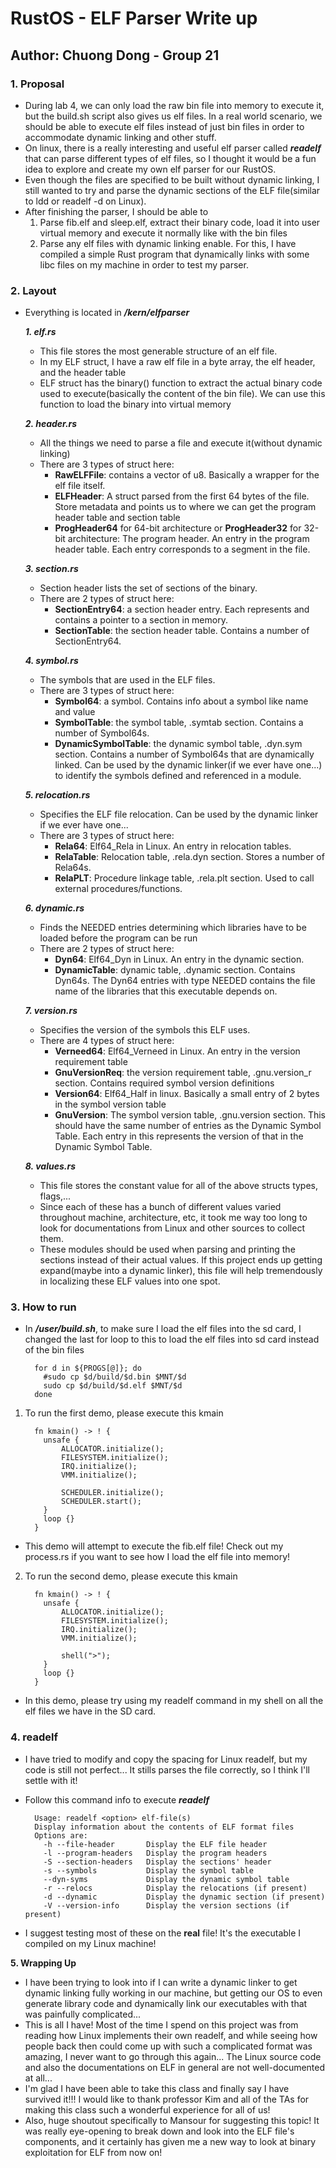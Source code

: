 # RustOS - ELF Parser Write up

## Author: Chuong Dong - Group 21

### **1. Proposal**
  - During lab 4, we can only load the raw bin file into memory to execute it, but the build.sh script also gives us elf files. In a real world scenario, we should be able to execute elf files instead of just bin files in order to accommodate dynamic linking and other stuff. 
  - On linux, there is a really interesting and useful elf parser called ***readelf*** that can parse different types of elf files, so I thought it would be a fun idea to explore and create my own elf parser for our RustOS.
  - Even though the files are specified to be built without dynamic linking, I still wanted to try and parse the dynamic sections of the ELF file(similar to ldd or readelf -d on Linux).
  - After finishing the parser, I should be able to
    1. Parse fib.elf and sleep.elf, extract their binary code, load it into user virtual memory and execute it normally like with the bin files
    2. Parse any elf files with dynamic linking enable. For this, I have compiled a simple Rust program that dynamically links with some libc files on my machine in order to test my parser.

### **2. Layout**
  - Everything is located in ***/kern/elfparser***
    
    ***1. elf.rs***
      - This file stores the most generable structure of an elf file.
      - In my ELF struct, I have a raw elf file in a byte array, the elf header, and the header table
      - ELF struct has the binary() function to extract the actual binary code used to execute(basically the content of the bin file). We can use this function to load the binary into virtual memory
    
    ***2. header.rs***
      - All the things we need to parse a file and execute it(without dynamic linking)
      - There are 3 types of struct here:
        - **RawELFFile**: contains a vector of u8. Basically a wrapper for the elf file itself.
        - **ELFHeader**: A struct parsed from the first 64 bytes of the file. Store metadata and points us to where we can get the program header table and section table
        - **ProgHeader64** for 64-bit architecture or **ProgHeader32** for 32-bit architecture: The program header. An entry in the program header table. Each entry corresponds to a segment in the file.
    
    ***3. section.rs***
      - Section header lists the set of sections of the binary.
      - There are 2 types of struct here:
        - **SectionEntry64**: a section header entry. Each represents and contains a pointer to a section in memory.
        - **SectionTable**: the section header table. Contains a number of SectionEntry64.
    
    ***4. symbol.rs***
      - The symbols that are used in the ELF files.
      - There are 3 types of struct here:
        - **Symbol64**: a symbol. Contains info about a symbol like name and value
        - **SymbolTable**: the symbol table, .symtab section. Contains a number of Symbol64s. 
        - **DynamicSymbolTable**: the dynamic symbol table, .dyn.sym section. Contains a number of Symbol64s that are dynamically linked. Can be used by the dynamic linker(if we ever have one...) to identify the symbols defined and referenced in a module.
    
    ***5. relocation.rs***
      - Specifies the ELF file relocation. Can be used by the dynamic linker if we ever have one...
      - There are 3 types of struct here:
        - **Rela64**: Elf64_Rela in Linux. An entry in relocation tables.
        - **RelaTable**: Relocation table, .rela.dyn section. Stores a number of Rela64s. 
        - **RelaPLT**: Procedure linkage table, .rela.plt section. Used to call external procedures/functions. 
    
    ***6. dynamic.rs***
      - Finds the NEEDED entries determining which libraries have to be loaded before the program can be run
      - There are 2 types of struct here:
        - **Dyn64**: Elf64_Dyn in Linux. An entry in the dynamic section.
        - **DynamicTable**: dynamic table, .dynamic section. Contains Dyn64s. The Dyn64 entries with type NEEDED contains the file name of the libraries that this executable depends on.
    
    ***7. version.rs***
      - Specifies the version of the symbols this ELF uses.
      - There are 4 types of struct here:
        - **Verneed64**: Elf64_Verneed in Linux. An entry in the version requirement table
        - **GnuVersionReq**: the version requirement table, .gnu.version_r section. Contains required symbol version definitions
        - **Version64**: Elf64_Half in linux. Basically a small entry of 2 bytes in the symbol version table
        - **GnuVersion**: The symbol version table, .gnu.version section. This should have the same number of entries as the Dynamic Symbol Table. Each entry in this represents the version of that in the Dynamic Symbol Table.
    
    ***8. values.rs***
      - This file stores the constant value for all of the above structs types, flags,...
      - Since each of these has a bunch of different values varied throughout machine, architecture, etc, it took me way too long to look for documentations from Linux and other sources to collect them. 
      - These modules should be used when parsing and printing the sections instead of their actual values. If this project ends up getting expand(maybe into a dynamic linker), this file will help tremendously in localizing these ELF values into one spot.

### **3. How to run**
  - In ***/user/build.sh***, to make sure I load the elf files into the sd card, I changed the last for loop to this to load the elf files into sd card instead of the bin files
  
    ```
      for d in ${PROGS[@]}; do
        #sudo cp $d/build/$d.bin $MNT/$d
        sudo cp $d/build/$d.elf $MNT/$d
      done 
    ```
    
  1. To run the first demo, please execute this kmain
      ```
        fn kmain() -> ! {
          unsafe {
              ALLOCATOR.initialize();
              FILESYSTEM.initialize();
              IRQ.initialize();
              VMM.initialize();

              SCHEDULER.initialize();
              SCHEDULER.start();
          }
          loop {}
        }
      ```
    
   - This demo will attempt to execute the fib.elf file! Check out my process.rs if you want to see how I load the elf file into memory!
  2. To run the second demo, please execute this kmain
      ```
        fn kmain() -> ! {
          unsafe {
              ALLOCATOR.initialize();
              FILESYSTEM.initialize();
              IRQ.initialize();
              VMM.initialize();

              shell(">");
          }
          loop {}
        }
      ```
    
   - In this demo, please try using my readelf command in my shell on all the elf files we have in the SD card.

### **4. readelf**
  - I have tried to modify and copy the spacing for Linux readelf, but my code is still not perfect... It stills parses the file correctly, so I think I'll settle with it!
  - Follow this command info to execute ***readelf***
  
    ```
      Usage: readelf <option> elf-file(s)
      Display information about the contents of ELF format files
      Options are:
        -h --file-header       Display the ELF file header
        -l --program-headers   Display the program headers
        -S --section-headers   Display the sections' header
        -s --symbols           Display the symbol table
        --dyn-syms             Display the dynamic symbol table
        -r --relocs            Display the relocations (if present)
        -d --dynamic           Display the dynamic section (if present)
        -V --version-info      Display the version sections (if present)
    ```
    
  - I suggest testing most of these on the **real** file! It's the executable I compiled on my Linux machine!

**5. Wrapping Up**
  - I have been trying to look into if I can write a dynamic linker to get dynamic linking fully working in our machine, but getting our OS to even generate library code and dynamically link our executables with that was painfully complicated...
  - This is all I have! Most of the time I spend on this project was from reading how Linux implements their own readelf, and while seeing how people back then could come up with such a complicated format was amazing, I never want to go through this again... The Linux source code and also the documentations on ELF in general are not well-documented at all...
  - I'm glad I have been able to take this class and finally say I have survived it!!! I would like to thank professor Kim and all of the TAs for making this class such a wonderful experience for all of us!
  - Also, huge shoutout specifically to Mansour for suggesting this topic! It was really eye-opening to break down and look into the ELF file's components, and it certainly has given me a new way to look at binary exploitation for ELF from now on!

